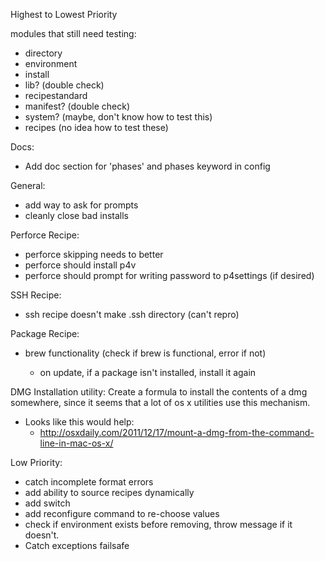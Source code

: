 Highest to Lowest Priority

modules that still need testing:

* directory
* environment
* install
* lib? (double check)
* recipestandard
* manifest? (double check)
* system? (maybe, don't know how to test this)
* recipes (no idea how to test these)

Docs:

* Add doc section for 'phases' and phases keyword in config

General:

* add way to ask for prompts
* cleanly close bad installs

Perforce Recipe:

* perforce skipping needs to better
* perforce should install p4v
* perforce should prompt for writing password to p4settings (if desired)

SSH Recipe:

* ssh recipe doesn't make .ssh directory (can't repro)

Package Recipe:

* brew functionality (check if brew is functional, error if not)

    * on update, if a package isn't installed, install it again

DMG Installation utility:
Create a formula to install the contents of a dmg somewhere, since it seems that a lot of os x utilities use this mechanism.

* Looks like this would help:
	* http://osxdaily.com/2011/12/17/mount-a-dmg-from-the-command-line-in-mac-os-x/

Low Priority:

* catch incomplete format errors
* add ability to source recipes dynamically
* add switch
* add reconfigure command to re-choose values
* check if environment exists before removing, throw message if it doesn't.
* Catch exceptions failsafe
